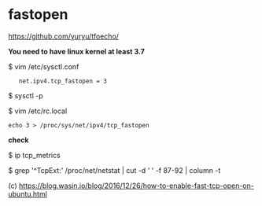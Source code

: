 fastopen
========

https://github.com/yuryu/tfoecho/

**You need to have linux kernel at least 3.7**

 $ vim /etc/sysctl.conf 
   
       net.ipv4.tcp_fastopen = 3
    
 $ sysctl -p



$ vim /etc/rc.local

    echo 3 > /proc/sys/net/ipv4/tcp_fastopen

**check**

$ ip tcp_metrics

$ grep '^TcpExt:' /proc/net/netstat | cut -d ' ' -f 87-92 | column -t

(c) <https://blog.wasin.io/blog/2016/12/26/how-to-enable-fast-tcp-open-on-ubuntu.html>

